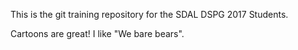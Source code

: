 This is the git training repository for the SDAL DSPG 2017 Students.

Cartoons are great!
I like "We bare bears".
